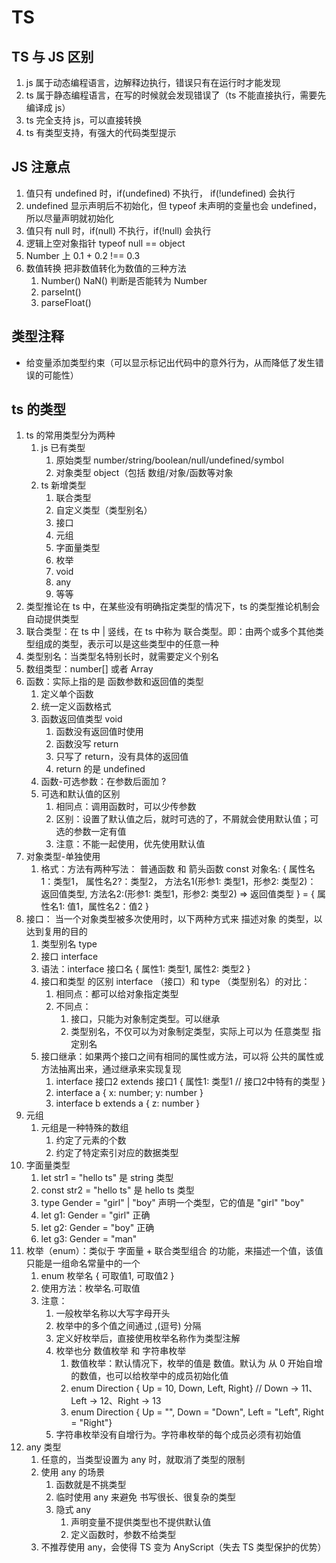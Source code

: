 # TS

## TS 与 JS 区别

1. js 属于动态编程语言，边解释边执行，错误只有在运行时才能发现
2. ts 属于静态编程语言，在写的时候就会发现错误了（ts 不能直接执行，需要先编译成 js）
3. ts 完全支持 js，可以直接转换
4. ts 有类型支持，有强大的代码类型提示

## JS 注意点

1. 值只有 undefined 时，if(undefined) 不执行， if(!undefined) 会执行
2. undefined 显示声明后不初始化，但 typeof 未声明的变量也会 undefined，所以尽量声明就初始化
3. 值只有 null 时，if(null) 不执行，if(!null) 会执行
4. 逻辑上空对象指针 typeof null == object
5. Number 上 0.1 + 0.2 !== 0.3
6. 数值转换 把非数值转化为数值的三种方法
   1. Number()  NaN() 判断是否能转为 Number
   2. parseInt()
   3. parseFloat()

## 类型注释

* 给变量添加类型约束（可以显示标记出代码中的意外行为，从而降低了发生错误的可能性）

## ts 的类型

1. ts 的常用类型分为两种
   1. js 已有类型
      1. 原始类型 number/string/boolean/null/undefined/symbol
      2. 对象类型 object（包括 数组/对象/函数等对象
   2. ts 新增类型
      1. 联合类型
      2. 自定义类型（类型别名）
      3. 接口
      4. 元组
      5. 字面量类型
      6. 枚举
      7. void
      8. any
      9. 等等
2. 类型推论在 ts 中，在某些没有明确指定类型的情况下，ts 的类型推论机制会自动提供类型
3. 联合类型：在 ts 中 | 竖线，在 ts 中称为 联合类型。即：由两个或多个其他类型组成的类型，表示可以是这些类型中的任意一种
4. 类型别名：当类型名特别长时，就需要定义个别名
5. 数组类型：number[] 或者 Array<number>
6. 函数：实际上指的是 函数参数和返回值的类型
   1. 定义单个函数
   2. 统一定义函数格式
   3. 函数返回值类型 void
      1. 函数没有返回值时使用
      2. 函数没写 return
      3. 只写了 return，没有具体的返回值
      4. return 的是 undefined
   4. 函数-可选参数：在参数后面加 ?
   5. 可选和默认值的区别
      1. 相同点：调用函数时，可以少传参数
      2. 区别：设置了默认值之后，就时可选的了，不屑就会使用默认值；可选的参数一定有值
      3. 注意：不能一起使用，优先使用默认值
7. 对象类型-单独使用
   1. 格式：方法有两种写法： 普通函数 和 箭头函数
    const 对象名: {
      属性名1：类型1，
      属性名2?：类型2，
      方法名1(形参1: 类型1，形参2: 类型2)： 返回值类型,
      方法名2:(形参1: 类型1，形参2: 类型2) => 返回值类型
    } = { 属性名1: 值1，属性名2：值2  }
8. 接口： 当一个对象类型被多次使用时，以下两种方式来 描述对象 的类型，以达到复用的目的
   1. 类型别名 type
   2. 接口 interface
   3. 语法：interface 接口名 { 属性1: 类型1, 属性2: 类型2 }
   4. 接口和类型 的区别 interface （接口）和 type （类型别名）的对比：
      1. 相同点：都可以给对象指定类型
      2. 不同点：
         1. 接口，只能为对象制定类型。可以继承
         2. 类型别名，不仅可以为对象制定类型，实际上可以为 任意类型 指定别名
   5. 接口继承：如果两个接口之间有相同的属性或方法，可以将 公共的属性或方法抽离出来，通过继承来实现复现
      1. interface 接口2 extends 接口1 { 属性1: 类型1 // 接口2中特有的类型 }
      2. interface a { x: number; y: number }
      3. interface b extends a { z: number }
9. 元组
   1. 元组是一种特殊的数组
       1. 约定了元素的个数
       2. 约定了特定索引对应的数据类型
10. 字面量类型
    1. let str1 = "hello ts" 是 string 类型
    2. const str2 = "hello ts" 是 hello ts 类型
    3. type Gender = "girl" | "boy" 声明一个类型，它的值是 "girl" "boy"
    4. let g1: Gender = "girl" 正确
    5. let g2: Gender = "boy" 正确
    6. let g3: Gender = "man"
11. 枚举（enum）：类似于 字面量 + 联合类型组合 的功能，来描述一个值，该值只能是一组命名常量中的一个
    1. enum 枚举名 { 可取值1, 可取值2 }
    2. 使用方法：枚举名.可取值
    3. 注意：
       1. 一般枚举名称以大写字母开头
       2. 枚举中的多个值之间通过 ,(逗号) 分隔
       3. 定义好枚举后，直接使用枚举名称作为类型注解
       4. 枚举也分 数值枚举 和 字符串枚举
          1. 数值枚举：默认情况下，枚举的值是 数值。默认为 从 0 开始自增的数值，也可以给枚举中的成员初始化值
          2. enum Direction { Up = 10, Down, Left, Right} // Down -> 11、Left -> 12、Right -> 13
          3. enum Direction { Up = "", Down = "Down", Left = "Left", Right = "Right"}
       5. 字符串枚举没有自增行为。字符串枚举的每个成员必须有初始值
12. any 类型
    1. 任意的，当类型设置为 any 时，就取消了类型的限制
    2. 使用 any 的场景
        1. 函数就是不挑类型
        2. 临时使用 any 来避免 书写很长、很复杂的类型
        3. 隐式 any
            1. 声明变量不提供类型也不提供默认值
            2. 定义函数时，参数不给类型
    3. 不推荐使用 any，会使得 TS 变为 AnyScript（失去 TS 类型保护的优势）
